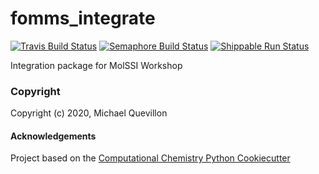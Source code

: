 fomms_integrate
==============================
[//]: # (Badges)
[![Travis Build Status](https://travis-ci.org/mquevill/fomms_integrate.png)](https://travis-ci.org/mquevill/fomms_integrate)
[![Semaphore Build Status](https://semaphoreci.com/api/v1/mquevill/fomms_integrate/branches/master/shields_badge.svg)](https://semaphoreci.com/mquevill/fomms_integrate)
[![Shippable Run Status](https://api.shippable.com/projects/5b562c3a366619060020abd9/badge?branch=master)]()

Integration package for MolSSI Workshop

### Copyright

Copyright (c) 2020, Michael Quevillon


#### Acknowledgements
 
Project based on the 
[Computational Chemistry Python Cookiecutter](https://github.com/choderalab/cookiecutter-python-comp-chem)
